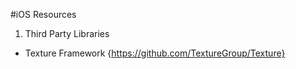 #iOS Resources

1. Third Party Libraries
  * Texture Framework {https://github.com/TextureGroup/Texture}
